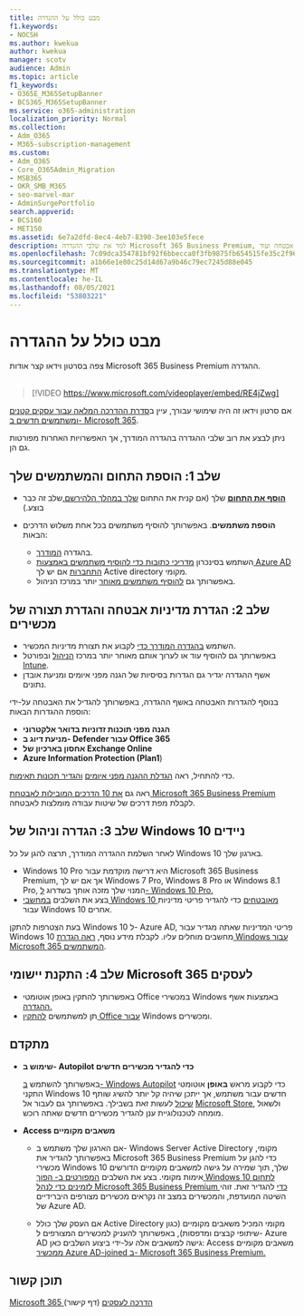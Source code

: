 ```yaml
---
title: מבט כולל על ההגדרה
f1.keywords:
- NOCSH
ms.author: kwekua
author: kwekua
manager: scotv
audience: Admin
ms.topic: article
f1_keywords:
- O365E_M365SetupBanner
- BCS365_M365SetupBanner
ms.service: o365-administration
localization_priority: Normal
ms.collection:
- Adm_O365
- M365-subscription-management
ms.custom:
- Adm_O365
- Core_O365Admin_Migration
- MSB365
- OKR_SMB_M365
- seo-marvel-mar
- AdminSurgePortfolio
search.appverid:
- BCS160
- MET150
ms.assetid: 6e7a2dfd-8ec4-4eb7-8390-3ee103e5fece
description: למד את שלבי ההגדרה Microsoft 365 Business Premium, החל מהוספת תחום ומשתמשים, הגדרת מדיניות אבטחה ועוד.
ms.openlocfilehash: 7c09dca354781bf92f6bbecca0f3fb9875fb654515fe35c2f96cc780a894a764
ms.sourcegitcommit: a1b66e1e80c25d14d67a9b46c79ec7245d88e045
ms.translationtype: MT
ms.contentlocale: he-IL
ms.lasthandoff: 08/05/2021
ms.locfileid: "53803221"
---
```

# <a name="overview-of-setup"></a>מבט כולל על ההגדרה

צפה בסרטון וידאו קצר אודות Microsoft 365 Business Premium ההגדרה.<br><br>

> [!VIDEO https://www.microsoft.com/videoplayer/embed/RE4jZwg] 

אם סרטון וידאו זה היה שימושי עבורך, עיין ב[סדרת ההדרכה המלאה עבור עסקים קטנים ומשתמשים חדשים ב- Microsoft 365](../business-video/index.yml).

ניתן לבצע את רוב שלבי ההגדרה בהגדרה המודרך, אך האפשרויות האחרות מפורטות גם הן.

## <a name="step-1-add-your-domain-and-users"></a>שלב 1: הוספת התחום והמשתמשים שלך

   - **[הוסף את התחום](set-up.md#add-your-domain-to-personalize-sign-in)** שלך (אם קנית את התחום [שלך במהלך הלהירשם,](sign-up.md)שלב זה כבר בוצע.)

   - **הוספת משתמשים**. באפשרותך להוסיף משתמשים בכל אחת משלוש הדרכים הבאות:
        - בהגדרה [המודרך](set-up.md#add-users-in-the-wizard).
        - השתמש בסינכרון [מדריכי כתובות כדי להוסיף משתמשים באמצעות Azure AD התחברות](../enterprise/set-up-directory-synchronization.md) אם יש לך Active directory מקומי.
        - באפשרותך גם [להוסיף משתמשים מאוחר](../admin/add-users/add-users.md) יותר במרכז הניהול.
## <a name="step-2-set-up-security-policies-and-configure-devices"></a>שלב 2: הגדרת מדיניות אבטחה והגדרת תצורה של מכשירים 

  - השתמש [בהגדרה המודרך כדי](set-up.md#protect-your-organization) לקבוע את תצורת מדיניות המכשיר. 
  - באפשרותך גם להוסיף עוד או לערוך אותם מאוחר יותר במרכז [הניהול](view-policies-and-devices.md) ובפורטל [Intune](/intune/tutorial-walkthrough-intune-portal).
  - אשף ההגדרה יגדיר גם הגדרות בסיסיות של הגנה מפני איומים ומניעת אובדן נתונים.
  
  בנוסף להגדרות האבטחה באשף ההגדרה, באפשרותך להגדיל את האבטחה על-ידי הוספת ההגדרות הבאות:

- **הגנה מפני תוכנות זדוניות בדואר אלקטרוני**
- **מניעת דיוג ב- Defender עבור Office 365**
- **אחסון בארכיון של Exchange Online**
- **Azure Information Protection (Plan1**)

כדי להתחיל, ראה [הגדלת ההגנה מפני איומים](increase-threat-protection.md) [והגדיר תכונות תאימות](set-up-compliance.md).

ראה גם [את 10 הדרכים המובילות לאבטחת Microsoft 365 Business Premium](/office365/admin/security-and-compliance/secure-your-business-data) לקבלת מפת דרכים של שיטות עבודה מומלצות לאבטחה.

## <a name="step-3-set-up-and-manage-windows-10-devices"></a>שלב 3: הגדרה וניהול של Windows 10 ניידים

לאחר השלמת ההגדרה המודרך, תרצה להגן על כל Windows 10 בארגון שלך.
  
- Windows 10 Pro היא דרישה [](pre-requisites-for-data-protection.md) מוקדמת עבור Microsoft 365 Business Premium, אך אם יש לך Windows 7 Pro, Windows 8 Pro או Windows 8.1 Pro, המנוי שלך מזכה אותך בשדרוג [ל- Windows 10 Pro.](./upgrade-to-windows-pro-creators-update.md)
- בצע את השלבים [במחשבי Windows 10 מאובטחים](secure-win-10-pcs.md) כדי להגדיר פריטי מדיניות עבור Windows 10 אחרים.

בעת הצטרפות להתקן Windows 10 ל- Azure AD, פריטי המדיניות שאתה מגדיר עבור Windows 10 מחשבים מוחלים עליו. לקבלת מידע נוסף, [ראה הגדרת Windows עבור Microsoft 365 המשתמשים](set-up-windows-devices.md).

## <a name="step-4-install-microsoft-365-apps-for-business"></a>שלב 4: התקנת יישומי Microsoft 365 לעסקים
- באפשרותך להתקין באופן אוטומטי Office במכשירי Windows באמצעות אשף [ההגדרה.](set-up.md#deploy-office-365-client-apps)
- תן למשתמשים [להתקין Office עבור](/office365/admin/setup/install-applications) Windows ומכשירים.
     
## <a name="advanced"></a>מתקדם
- **שימוש ב- Autopilot כדי להגדיר מכשירים חדשים**
            
     באפשרותך להשתמש [ב- Windows Autopilot](add-autopilot-devices-and-profile.md) כדי לקבוע מראש **באופן** אוטומטי התקני Windows 10 חדשים עבור משתמש, אך ייתכן שיהיה קל יותר להשיג שותף [שיכול](https://www.microsoft.com/solution-providers/search) לעשות זאת בשבילך. באפשרותך גם לעבור אל [Microsoft Store](https://go.microsoft.com/fwlink/?linkid=874598), ולשאול מומחה לטכנולוגיית ענן להגדיר מכשירים חדשים שאתה רוכש.

- **Access משאבים מקומיים**

     - אם הארגון שלך משתמש ב- Windows Server Active Directory מקומי, באפשרותך להגדיר את Microsoft 365 Business Premium כדי להגן על מכשירי Windows 10 שלך, תוך שמירה על גישה למשאבים מקומיים הדורשים אימות מקומי. בצע את השלבים [המפורטים ב- הפוך Windows 10 לתחום לזמינים כדי לנהל Microsoft 365 Business Premium כדי](manage-windows-devices.md) להגדיר זאת. זוהי השיטה המועדפת, והמכשירים במצב זה נקראים מכשירים מצורפים היברידיים של Azure AD.

    - אם העסק שלך כולל Active Directory מקומי המכיל משאבים מקומיים (כגון שיתופי קבצים ומדפסות), באפשרותך להעניק למכשירים המצורפים ל- Azure AD גישה למשאבים אלה על-ידי ביצוע השלבים כאן: Access משאבים מקומיים [ממכשיר Azure AD-joined ב- Microsoft 365 Business Premium.](access-resources.md)

## <a name="related-content"></a>תוכן קשור

[Microsoft 365 הדרכה לעסקים](../business-video/index.yml) (דף קישור)